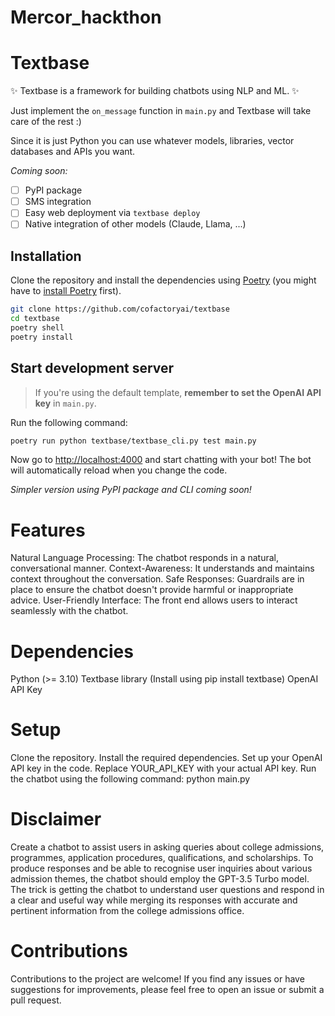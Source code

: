 # Mercor_hackthon

# Textbase

✨ Textbase is a framework for building chatbots using NLP and ML. ✨

Just implement the `on_message` function in `main.py` and Textbase will take care of the rest :)

Since it is just Python you can use whatever models, libraries, vector databases and APIs you want.

_Coming soon:_

- [ ] PyPI package
- [ ] SMS integration
- [ ] Easy web deployment via `textbase deploy`
- [ ] Native integration of other models (Claude, Llama, ...)

## Installation

Clone the repository and install the dependencies using [Poetry](https://python-poetry.org/) (you might have to [install Poetry](https://python-poetry.org/docs/#installation) first).

```bash
git clone https://github.com/cofactoryai/textbase
cd textbase
poetry shell
poetry install
```

## Start development server

> If you're using the default template, **remember to set the OpenAI API key** in `main.py`.

Run the following command:

```bash
poetry run python textbase/textbase_cli.py test main.py
```

Now go to [http://localhost:4000](http://localhost:4000) and start chatting with your bot! The bot will automatically reload when you change the code.

_Simpler version using PyPI package and CLI coming soon!_

# Features
Natural Language Processing: The chatbot responds in a natural, conversational manner.
Context-Awareness: It understands and maintains context throughout the conversation.
Safe Responses: Guardrails are in place to ensure the chatbot doesn't provide harmful or inappropriate advice.
User-Friendly Interface: The front end allows users to interact seamlessly with the chatbot.
# Dependencies
Python (>= 3.10)
Textbase library (Install using pip install textbase)
OpenAI API Key
# Setup
Clone the repository.
Install the required dependencies.
Set up your OpenAI API key in the code. Replace YOUR_API_KEY with your actual API key.
Run the chatbot using the following command: python main.py
# Disclaimer
Create a chatbot to assist users in asking queries about college admissions, programmes, application procedures, qualifications, and scholarships. To produce responses and be able to recognise user inquiries about various admission themes, the chatbot should employ the GPT-3.5 Turbo model. The trick is getting the chatbot to understand user questions and respond in a clear and useful way while merging its responses with accurate and pertinent information from the college admissions office.

# Contributions
Contributions to the project are welcome! If you find any issues or have suggestions for improvements, please feel free to open an issue or submit a pull request.



